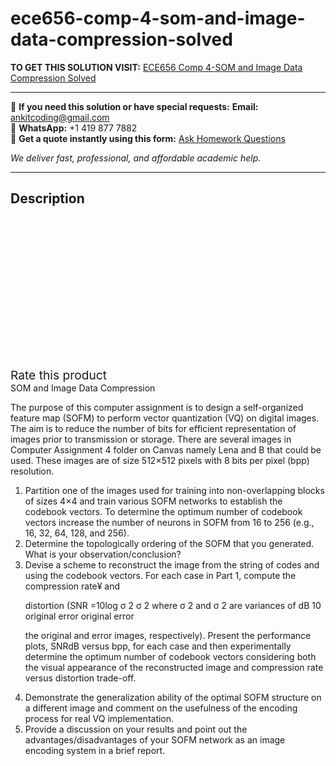 # ece656-comp-4-som-and-image-data-compression-solved
**TO GET THIS SOLUTION VISIT:** [ECE656 Comp 4-SOM and Image Data Compression Solved](https://www.ankitcodinghub.com/product/ece656-comp-4-som-and-image-data-compression-solved/)


---

📩 **If you need this solution or have special requests:** **Email:** ankitcoding@gmail.com  
📱 **WhatsApp:** +1 419 877 7882  
📄 **Get a quote instantly using this form:** [Ask Homework Questions](https://www.ankitcodinghub.com/services/ask-homework-questions/)

*We deliver fast, professional, and affordable academic help.*

---

<h2>Description</h2>



<div class="kk-star-ratings kksr-auto kksr-align-center kksr-valign-top" data-payload="{&quot;align&quot;:&quot;center&quot;,&quot;id&quot;:&quot;98339&quot;,&quot;slug&quot;:&quot;default&quot;,&quot;valign&quot;:&quot;top&quot;,&quot;ignore&quot;:&quot;&quot;,&quot;reference&quot;:&quot;auto&quot;,&quot;class&quot;:&quot;&quot;,&quot;count&quot;:&quot;0&quot;,&quot;legendonly&quot;:&quot;&quot;,&quot;readonly&quot;:&quot;&quot;,&quot;score&quot;:&quot;0&quot;,&quot;starsonly&quot;:&quot;&quot;,&quot;best&quot;:&quot;5&quot;,&quot;gap&quot;:&quot;4&quot;,&quot;greet&quot;:&quot;Rate this product&quot;,&quot;legend&quot;:&quot;0\/5 - (0 votes)&quot;,&quot;size&quot;:&quot;24&quot;,&quot;title&quot;:&quot;ECE656 Comp 4-SOM and Image Data Compression Solved&quot;,&quot;width&quot;:&quot;0&quot;,&quot;_legend&quot;:&quot;{score}\/{best} - ({count} {votes})&quot;,&quot;font_factor&quot;:&quot;1.25&quot;}">

<div class="kksr-stars">

<div class="kksr-stars-inactive">
            <div class="kksr-star" data-star="1" style="padding-right: 4px">


<div class="kksr-icon" style="width: 24px; height: 24px;"></div>
        </div>
            <div class="kksr-star" data-star="2" style="padding-right: 4px">


<div class="kksr-icon" style="width: 24px; height: 24px;"></div>
        </div>
            <div class="kksr-star" data-star="3" style="padding-right: 4px">


<div class="kksr-icon" style="width: 24px; height: 24px;"></div>
        </div>
            <div class="kksr-star" data-star="4" style="padding-right: 4px">


<div class="kksr-icon" style="width: 24px; height: 24px;"></div>
        </div>
            <div class="kksr-star" data-star="5" style="padding-right: 4px">


<div class="kksr-icon" style="width: 24px; height: 24px;"></div>
        </div>
    </div>

<div class="kksr-stars-active" style="width: 0px;">
            <div class="kksr-star" style="padding-right: 4px">


<div class="kksr-icon" style="width: 24px; height: 24px;"></div>
        </div>
            <div class="kksr-star" style="padding-right: 4px">


<div class="kksr-icon" style="width: 24px; height: 24px;"></div>
        </div>
            <div class="kksr-star" style="padding-right: 4px">


<div class="kksr-icon" style="width: 24px; height: 24px;"></div>
        </div>
            <div class="kksr-star" style="padding-right: 4px">


<div class="kksr-icon" style="width: 24px; height: 24px;"></div>
        </div>
            <div class="kksr-star" style="padding-right: 4px">


<div class="kksr-icon" style="width: 24px; height: 24px;"></div>
        </div>
    </div>
</div>


<div class="kksr-legend" style="font-size: 19.2px;">
            <span class="kksr-muted">Rate this product</span>
    </div>
    </div>
<div class="page" title="Page 1">
<div class="layoutArea">
<div class="column">
SOM and Image Data Compression

The purpose of this computer assignment is to design a self-organized feature map (SOFM) to perform vector quantization (VQ) on digital images. The aim is to reduce the number of bits for efficient representation of images prior to transmission or storage. There are several images in Computer Assignment 4 folder on Canvas namely Lena and B that could be used. These images are of size 512×512 pixels with 8 bits per pixel (bpp) resolution.

<ol>
<li>Partition one of the images used for training into non-overlapping blocks of sizes 4×4 and train various SOFM networks to establish the codebook vectors. To determine the optimum number of codebook vectors increase the number of neurons in SOFM from 16 to 256 (e.g., 16, 32, 64, 128, and 256).</li>
<li>Determine the topologically ordering of the SOFM that you generated. What is your observation/conclusion?</li>
<li>Devise a scheme to reconstruct the image from the string of codes and using the
codebook vectors. For each case in Part 1, compute the compression rate¥ and

distortion (SNR =10log σ 2 σ 2 where σ 2 and σ 2 are variances of dB 10 original error original error

the original and error images, respectively). Present the performance plots, SNRdB versus bpp, for each case and then experimentally determine the optimum number of codebook vectors considering both the visual appearance of the reconstructed image and compression rate versus distortion trade-off.
</li>
<li>Demonstrate the generalization ability of the optimal SOFM structure on a different image and comment on the usefulness of the encoding process for real VQ implementation.</li>
<li>Provide a discussion on your results and point out the advantages/disadvantages of your SOFM network as an image encoding system in a brief report.</li>
</ol>
</div>
</div>
</div>
